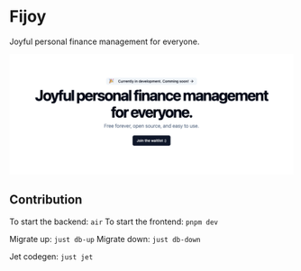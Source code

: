 # Fijoy

Joyful personal finance management for everyone.

![Fijoy Home](./assets/readme.png)

## Contribution

To start the backend: `air`
To start the frontend: `pnpm dev`

Migrate up: `just db-up`
Migrate down: `just db-down`

Jet codegen: `just jet`
